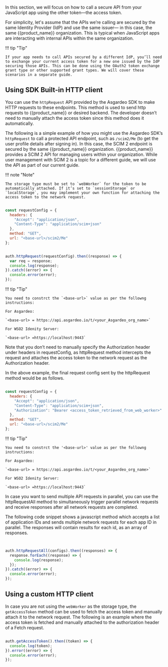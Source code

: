 

In this section, we will focus on how to call a secure API from your JavaScript app using the other token—the access token.

For simplicity, let's assume that the APIs we’re calling are secured by the same Identity Provider (IdP) and use the same issuer— in this case, the same {{product_name}} organization. This is typical when JavaScript apps are interacting with internal APIs within the same organization.

!!! tip "Tip"

    If your app needs to call APIs secured by a different IdP, you’ll need to exchange your current access token for a new one issued by the IdP securing those APIs. This can be done using the OAuth2 token exchange grant type or other supported grant types. We will cover these scenarios in a separate guide.

## Using SDK Built-in HTTP client

You can use the `httpRequest` API provided by the Asgardeo SDK to make HTTP requests to these endpoints. This method is used to send http requests to {{product_name}} or desired backend. The developer doesn’t need to manually attach the access token since this method does it automatically. 

The following is a simple example of how you might use the Asgardeo SDK’s `httpRequest` to call a protected API endpoint, such as `/scim2/Me` (to get the user profile details after signing in). In this case, the SCIM 2 endpoint is secured by the same {{product_name}} organization. {{product_name}} provides a SCIM 2 API for managing users within your organization. While user management with SCIM 2 is a topic for a different guide, we will use the API as part of our current guide.

!!! note "Note"

    The storage type must be set to `webWorker` for the token to be automatically attached. If it’s set to `sessionStorage` or `localStorage`, you may implement your own function for attaching the access token to the network request. 

```javascript

const requestConfig = {
  headers: {
    "Accept": "application/json",
    "Content-Type": "application/scim+json"
  },
  method: "GET",
  url: "<base-url>/scim2/Me"
};


auth.httpRequest(requestConfig).then((response) => {
  var req = response;
  console.log(response);
}).catch((error) => {
  console.error(error);
});


```

!!! tip "Tip"

    You need to constrct the `<base-url>` value as per the followng instructions: 

    For Asgardeo: 

    `<base-url> = https://api.asgardeo.io/t/<your_Asgardeo_org_name>`

    For WSO2 Idenity Server: 

    `<base-url> =https://localhost:9443` 

Note that you don’t need to manually specify the Authorization header under headers in requestConfig, as httpRequest method intercepts the request and attaches the access token to the network request as the Authorization header.

In the above example, the final request config sent by the httpRequest method would be as follows.

```javascript hl_lines="5"

const requestConfig = {
  headers: {
    "Accept": "application/json",
    "Content-Type": "application/scim+json",
    "Authorization": "Bearer <access_token_retrieved_from_web_worker>"
  },
  method: "GET",
  url: "<base-url>/scim2/Me"
};

```
!!! tip "Tip"

    You need to constrct the '<base-url>' value as per the followng instructions: 

    For Asgardeo: 

    `<base-url> = https://api.asgardeo.io/t/<your_Asgardeo_org_name>`

    For WSO2 Idenity Server: 

    `<base-url> =https://localhost:9443` 

In case you want to send multiple API requests in parallel, you can use the httpRequestAll method to simultaneously trigger parallel network requests and receive responses after all network requests are completed.

The following code snippet shows a javascript method which accepts a list of application IDs and sends multiple network requests for each app ID in parallel. The responses will contain results for each id, as an array of responses.

```javascript


auth.httpRequestAll(configs).then((responses) => {
  response.forEach((response) => {
    console.log(response);
  });
}).catch((error) => {
  console.error(error);
});


```

## Using a custom HTTP client

In case you are not using the `webWorker` as the storage type, the `getAccessToken` method can be used to fetch the access token and manually attach it to the network request. The following is an example where the access token is fetched and manually attached to the authorization header of a Fetch request.

```javascript

auth.getAccessToken().then((token) => {
  console.log(token);
}).error((error) => {
  console.error(error);
});

```
